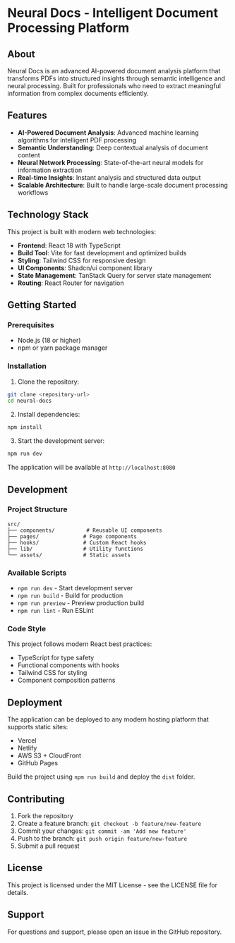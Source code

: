 # Neural Docs - Intelligent Document Processing Platform

## About

Neural Docs is an advanced AI-powered document analysis platform that transforms PDFs into structured insights through semantic intelligence and neural processing. Built for professionals who need to extract meaningful information from complex documents efficiently.

## Features

- **AI-Powered Document Analysis**: Advanced machine learning algorithms for intelligent PDF processing
- **Semantic Understanding**: Deep contextual analysis of document content
- **Neural Network Processing**: State-of-the-art neural models for information extraction
- **Real-time Insights**: Instant analysis and structured data output
- **Scalable Architecture**: Built to handle large-scale document processing workflows

## Technology Stack

This project is built with modern web technologies:

- **Frontend**: React 18 with TypeScript
- **Build Tool**: Vite for fast development and optimized builds
- **Styling**: Tailwind CSS for responsive design
- **UI Components**: Shadcn/ui component library
- **State Management**: TanStack Query for server state management
- **Routing**: React Router for navigation

## Getting Started

### Prerequisites

- Node.js (18 or higher)
- npm or yarn package manager

### Installation

1. Clone the repository:
```bash
git clone <repository-url>
cd neural-docs
```

2. Install dependencies:
```bash
npm install
```

3. Start the development server:
```bash
npm run dev
```

The application will be available at `http://localhost:8080`

## Development

### Project Structure

```
src/
├── components/          # Reusable UI components
├── pages/              # Page components
├── hooks/              # Custom React hooks
├── lib/                # Utility functions
└── assets/             # Static assets
```

### Available Scripts

- `npm run dev` - Start development server
- `npm run build` - Build for production
- `npm run preview` - Preview production build
- `npm run lint` - Run ESLint

### Code Style

This project follows modern React best practices:
- TypeScript for type safety
- Functional components with hooks
- Tailwind CSS for styling
- Component composition patterns

## Deployment

The application can be deployed to any modern hosting platform that supports static sites:

- Vercel
- Netlify
- AWS S3 + CloudFront
- GitHub Pages

Build the project using `npm run build` and deploy the `dist` folder.

## Contributing

1. Fork the repository
2. Create a feature branch: `git checkout -b feature/new-feature`
3. Commit your changes: `git commit -am 'Add new feature'`
4. Push to the branch: `git push origin feature/new-feature`
5. Submit a pull request

## License

This project is licensed under the MIT License - see the LICENSE file for details.

## Support

For questions and support, please open an issue in the GitHub repository.
